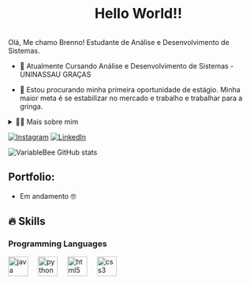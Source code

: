<!--título-->
<div id="user-content-toc">
  <ul align="center">
    <summary><h1 style="display: inline-block">Hello World!!</h1></summary>
</div>

<!-- Presentation -->
<p>
  Olá, Me chamo Brenno! Estudante de Análise e Desenvolvimento de Sistemas.

  - 🌱 Atualmente Cursando Análise e Desenvolvimento de Sistemas - UNINASSAU GRAÇAS

  - 🔭 Estou procurando minha primeira oportunidade de estágio. Minha maior meta é se estabilizar no mercado e trabalho e trabalhar para a gringa.
</p>

<!-- Dropdown -->
<details>
  <summary>👨‍💻 Mais sobre mim</summary>

  - 💬 Eu tenho 19 anos, atualmente moro no Brasil. Iniciei meus estudos na programação no incio desse ano de 2024, passando com uma bolsa de 100% pelo PROUNI, até então, sem experiência no mercado de trabaho, mas sigo me aprimorando dia após dia.

  - ⚡ Eu gosto de estudar, ler, fazer exercicios fisicos e jogar! , Acredito que nossos interesses pessoais contribuem para uma percepção mais refinada das coisas e resolução de problemas. \o/
</details>

<!-- Links -->

[![Instagram](https://img.shields.io/badge/Instagram-E4405F?style=for-the-badge&logo=instagram&logoColor=white)](https://www.instagram.com/b.f_costa/)
[![LinkedIn](https://img.shields.io/badge/LinkedIn-0077B5?style=for-the-badge&logo=linkedin&logoColor=white)](https://www.linkedin.com/in/brenno-felipe-506632321/)


<!-- GithubStats -->

![VariableBee GitHub stats](https://github-readme-stats.vercel.app/api?username=DevBF1907&show_icons=true&theme=midnight-purple)

<!-- Portfolio -->
## Portfolio:
- Em andamento 🤓

  
## 🔥 Skills
<!-- Skills: Programming Languages -->
  <div style="flex-basis: 48%;">
    <h3>Programming Languages</h3>
    <div align="left">
  <img src="https://cdn.jsdelivr.net/gh/devicons/devicon/icons/java/java-original.svg" height="40" alt="java logo"  />
  <img width="12" />
  <img src="https://cdn.jsdelivr.net/gh/devicons/devicon/icons/python/python-original.svg" height="40" alt="python logo"  />
  <img width="12" />
  <img src="https://cdn.jsdelivr.net/gh/devicons/devicon/icons/html5/html5-original.svg" height="40" alt="html5 logo"  />
  <img width="12" />
  <img src="https://cdn.jsdelivr.net/gh/devicons/devicon/icons/css3/css3-original.svg" height="40" alt="css3 logo"  />
</div>

  </div>
  
